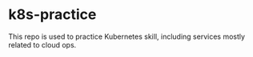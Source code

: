 # k8s-practice
This repo is used to practice Kubernetes skill, including services mostly related to cloud ops.
